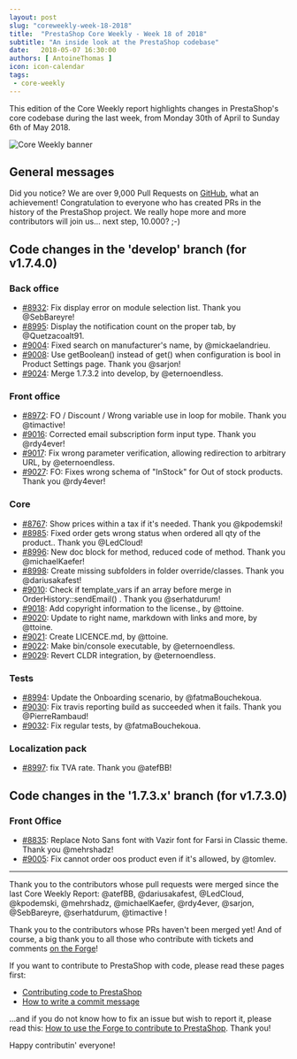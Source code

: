 ```yaml
---
layout: post
slug: "coreweekly-week-18-2018"
title:  "PrestaShop Core Weekly - Week 18 of 2018"
subtitle: "An inside look at the PrestaShop codebase"
date:   2018-05-07 16:30:00
authors: [ AntoineThomas ]
icon: icon-calendar
tags:
 - core-weekly
---
```


This edition of the Core Weekly report highlights changes in PrestaShop's core codebase during the last week, from Monday 30th of April to Sunday 6th of May 2018.

![Core Weekly banner](/assets/images/2017/04/core_weekly_banner.jpg)


## General messages

Did you notice? We are over 9,000 Pull Requests on [GitHub](https://github.com/PrestaShop), what an achievement! Congratulation to everyone who has created PRs in the history of the PrestaShop project. We really hope more and more contributors will join us... next step, 10.000? ;-)


## Code changes in the 'develop' branch (for v1.7.4.0)

### Back office
* [#8932](https://github.com/PrestaShop/PrestaShop/pull/8932): Fix display error on module selection list. Thank you @SebBareyre!
* [#8995](https://github.com/PrestaShop/PrestaShop/pull/8995): Display the notification count on the proper tab, by @Quetzacoalt91.
* [#9004](https://github.com/PrestaShop/PrestaShop/pull/9004): Fixed search on manufacturer's name, by @mickaelandrieu.
* [#9008](https://github.com/PrestaShop/PrestaShop/pull/9008): Use getBoolean() instead of get() when configuration is bool in Product Settings page. Thank you @sarjon!
* [#9024](https://github.com/PrestaShop/PrestaShop/pull/9024): Merge 1.7.3.2 into develop, by @eternoendless.


### Front office
* [#8972](https://github.com/PrestaShop/PrestaShop/pull/8972): FO / Discount / Wrong variable use in loop for mobile. Thank you @timactive!
* [#9016](https://github.com/PrestaShop/PrestaShop/pull/9016): Corrected email subscription form input type. Thank you @rdy4ever!
* [#9017](https://github.com/PrestaShop/PrestaShop/pull/9017): Fix wrong parameter verification, allowing redirection to arbitrary URL, by @eternoendless.
* [#9027](https://github.com/PrestaShop/PrestaShop/pull/9027): FO: Fixes wrong schema of "InStock" for Out of stock products. Thank you @rdy4ever!


### Core
* [#8767](https://github.com/PrestaShop/PrestaShop/pull/8767): Show prices within a tax if it's needed. Thank you @kpodemski!
* [#8985](https://github.com/PrestaShop/PrestaShop/pull/8985): Fixed order gets wrong status when ordered all qty of the product.. Thank you @LedCloud!
* [#8996](https://github.com/PrestaShop/PrestaShop/pull/8996): New doc block for method, reduced code of method. Thank you @michaelKaefer!
* [#8998](https://github.com/PrestaShop/PrestaShop/pull/8998): Create missing subfolders in folder override/classes. Thank you @dariusakafest!
* [#9010](https://github.com/PrestaShop/PrestaShop/pull/9010): Check if template_vars if an array before merge in OrderHistory::sendEmail() . Thank you @serhatdurum!
* [#9018](https://github.com/PrestaShop/PrestaShop/pull/9018): Add copyright information to the license., by @ttoine.
* [#9020](https://github.com/PrestaShop/PrestaShop/pull/9020): Update to right name, markdown with links and more, by @ttoine.
* [#9021](https://github.com/PrestaShop/PrestaShop/pull/9021): Create LICENCE.md, by @ttoine.
* [#9022](https://github.com/PrestaShop/PrestaShop/pull/9022): Make bin/console executable, by @eternoendless.
* [#9029](https://github.com/PrestaShop/PrestaShop/pull/9029): Revert CLDR integration, by @eternoendless.


### Tests
* [#8994](https://github.com/PrestaShop/PrestaShop/pull/8994): Update the Onboarding scenario, by @fatmaBouchekoua.
* [#9030](https://github.com/PrestaShop/PrestaShop/pull/9030): Fix travis reporting build as succeeded when it fails. Thank you @PierreRambaud!
* [#9032](https://github.com/PrestaShop/PrestaShop/pull/9032): Fix regular tests, by @fatmaBouchekoua.

	
### Localization pack
* [#8997](https://github.com/PrestaShop/PrestaShop/pull/8997): fix TVA rate. Thank you @atefBB!


## Code changes in the '1.7.3.x' branch (for v1.7.3.0)

### Front Office
* [#8835](https://github.com/PrestaShop/PrestaShop/pull/8835): Replace Noto Sans font with Vazir font for Farsi in Classic theme. Thank you @mehrshadz!
* [#9005](https://github.com/PrestaShop/PrestaShop/pull/9005): Fix cannot order oos product even if it's allowed, by @tomlev.


<hr />

Thank you to the contributors whose pull requests were merged since the last Core Weekly Report: @atefBB, @dariusakafest, @LedCloud, @kpodemski, @mehrshadz, @michaelKaefer, @rdy4ever, @sarjon, @SebBareyre, @serhatdurum, @timactive !

Thank you to the contributors whose PRs haven't been merged yet! And of course, a big thank you to all those who contribute with tickets and comments [on the Forge](http://forge.prestashop.com/)!

If you want to contribute to PrestaShop with code, please read these pages first:

 * [Contributing code to PrestaShop](http://doc.prestashop.com/display/PS16/Contributing+code+to+PrestaShop)
 * [How to write a commit message](http://doc.prestashop.com/display/PS16/How+to+write+a+commit+message)

...and if you do not know how to fix an issue but wish to report it, please read this: [How to use the Forge to contribute to PrestaShop](http://doc.prestashop.com/display/PS16/How+to+use+the+Forge+to+contribute+to+PrestaShop). Thank you!

Happy contributin' everyone!
